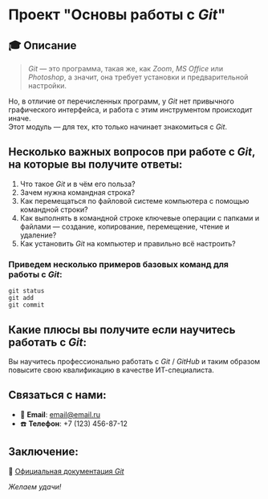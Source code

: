 # Проект "Основы работы с _Git_"
## :mortar_board: Описание
> _Git_ — это программа, такая же, как _Zoom_, _MS Office_ или _Photoshop_, а значит, она требует установки и предварительной настройки.

Но, в отличие от перечисленных программ, у _Git_ нет привычного графического интерфейса, и работа с этим инструментом происходит иначе. \
Этот модуль — для тех, кто только начинает знакомиться с _Git_.
## Несколько важных вопросов при работе с _Git_, на которые вы получите ответы:
1. Что такое _Git_ и в чём его польза?
2. Зачем нужна командная строка?
3. Как перемещаться по файловой системе компьютера с помощью командной строки?
4. Как выполнять в командной строке ключевые операции с папками и файлами — создание, копирование, перемещение, чтение и удаление?
5. Как установить _Git_ на компьютер и правильно всё настроить?
### Приведем несколько примеров базовых команд для работы с _Git_:
```
git status
git add
git commit
```
## Какие плюсы вы получите если научитесь работать с _Git_:
Вы научитесь профессионально работать с _Git_ / _GitHub_ и таким образом повысите свою квалификацию в качестве ИТ-специалиста.
## Связаться с нами:
* :email: **Email**: email@email.ru
* :phone: **Телефон**: +7 (123) 456-87-12
## Заключение:
:memo: [Официальная документация _Git_](https://docs.github.com/ru/get-started "Перейти на официальный сайт https://docs.github.com/ru/")

_Желаем удачи!_
